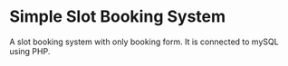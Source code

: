# Simple Slot Booking System

A slot booking system with only booking form. It is connected to mySQL using PHP.
